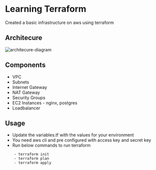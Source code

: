 # Learning Terraform

Created a basic infrastructure on aws using terraform

## Architecure


![architecure-diagram](https://user-images.githubusercontent.com/56301121/226250093-fbd1b10c-5369-4895-99f1-a495908c2af8.png)

## Components
- VPC
- Subnets
- Internet Gateway
- NAT Gateway
- Security Groups
- EC2 Instances - nginx, postgres
- Loadbalancer

## Usage
- Update the variables.tf with the values for your environment
- You need aws cli and pre configured with access key and secret key
- Run below commands to run terraform
```
    - terraform init
    - terraform plan
    - terraform apply
```